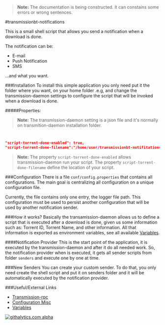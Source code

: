 > **Note:** The documentation  is being constructed. It can constains some errors or wrong sentences.


#transmissionbt-notifications

This is a small shell script that allows you send a notification when a download is done.

The notification can be:
* E-mail
* Push Notification 
* SMS

...and what you want.

###Installation
To install this simple application you only need put it the folder where you want, on your home folder .e.g, and change the transmission-daemon settings to configure the script that will be invoked when a download is done.

#####Properties:
> **Note:** The transmission-daemon setting is a json file and it's normally on transmition-daemon installation folder.

```json


"script-torrent-done-enabled": true,
"script-torrent-done-filename":"/home/user/transmissionbt-notifitations/notificationProvider.sh"

```
> **Note:** The property `script-torrent-done-enabled` allows transmission-daemon run your script. The property `script-torrent-done-filename` define the location of your script.


###Configuration
There is a file `conf/config.properties` that contains all configurations. The main goal is centralizing all configuration on a unique configuration file.

Currently, the file contains only one entry, the logger file path. This configuration must be used to persist another configuration that will be used by another notification sender.

###How it works?
Basically the transamission-daemon allows us to define a script that is executed after a download is done, given us some information such as: Torrent ID, Torrent Name, and other information. All that information is exported as environment variables, see all available [Variables][]. 

####Notification Provider
This is the start point of the application, it is executed by the transmission-daemon and after it do all needed work. So, the notification provider when is executed, it gets all sender scripts from folder `senders` and execute one by one at time.

###New Senders
You can create your custom sender. To do that, you only need create the shell script and put it on senders folder and it will be automatically executed by the notification provider.

###Useful/External Links
* [Transmission-rpc][]
* [Configuration Misc][]
* [Variables][]



[Transmission-rpc]: https://trac.transmissionbt.com/wiki/rpc
[Configuration Misc]: https://trac.transmissionbt.com/wiki/EditConfigFiles#Misc
[Variables]: https://trac.transmissionbt.com/wiki/Scripts

[![githalytics.com alpha](https://cruel-carlota.pagodabox.com/a8852347a93a51c87eb39ca0f1376761 "githalytics.com")](http://githalytics.com/rmrodrigues/transmissionbt-notifications)
